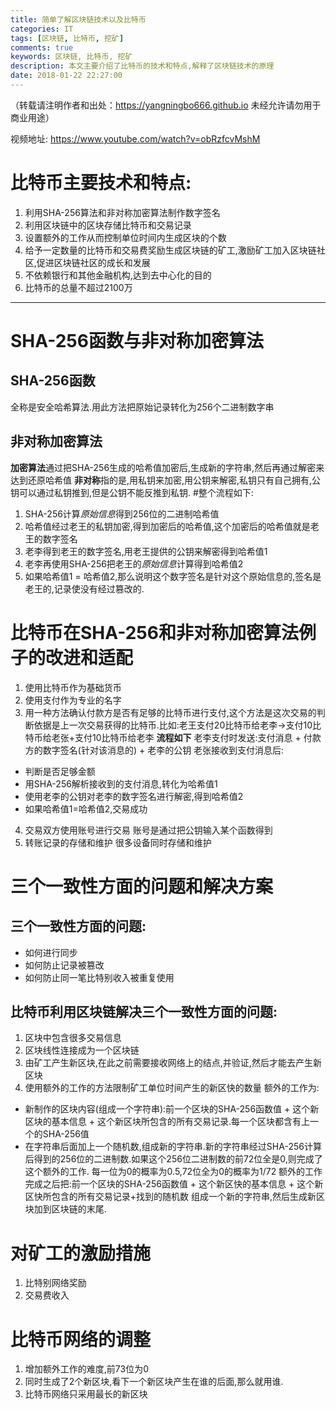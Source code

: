 ```yaml
---
title: 简单了解区块链技术以及比特币
categories: IT
tags: [区块链, 比特币, 挖矿]
comments: true
keywords: 区块链, 比特币, 挖矿
description: 本文主要介绍了比特币的技术和特点,解释了区块链技术的原理
date: 2018-01-22 22:27:00
---
```

（转载请注明作者和出处：https://yangningbo666.github.io 未经允许请勿用于商业用途）

视频地址: https://www.youtube.com/watch?v=obRzfcvMshM

# 比特币主要技术和特点:
1. 利用SHA-256算法和非对称加密算法制作数字签名
2. 利用区块链中的区块存储比特币和交易记录
3. 设置额外的工作从而控制单位时间内生成区块的个数
4. 给予一定数量的比特币和交易费奖励生成区块链的矿工,激励矿工加入区块链社区,促进区块链社区的成长和发展
5. 不依赖银行和其他金融机构,达到去中心化的目的
6. 比特币的总量不超过2100万

---

# SHA-256函数与非对称加密算法
## SHA-256函数
全称是安全哈希算法.用此方法把原始记录转化为256个二进制数字串
## 非对称加密算法
**加密算法**通过把SHA-256生成的哈希值加密后,生成新的字符串,然后再通过解密来达到还原哈希值
**非对称**指的是,用私钥来加密,用公钥来解密,私钥只有自己拥有,公钥可以通过私钥推到,但是公钥不能反推到私钥.
#整个流程如下:
1. SHA-256计算*原始信息*得到256位的二进制哈希值
2. 哈希值经过老王的私钥加密,得到加密后的哈希值,这个加密后的哈希值就是老王的数字签名
3. 老李得到老王的数字签名,用老王提供的公钥来解密得到哈希值1
4. 老李再使用SHA-256把老王的*原始信息*计算得到哈希值2
5. 如果哈希值1 = 哈希值2,那么说明这个数字签名是针对这个原始信息的,签名是老王的,记录使没有经过篡改的.

# 比特币在SHA-256和非对称加密算法例子的改进和适配
1. 使用比特币作为基础货币
2. 使用支付作为专业的名字
3. 用一种方法确认付款方是否有足够的比特币进行支付,这个方法是这次交易的判断依据是上一次交易获得的比特币.比如:老王支付20比特币给老李->支付10比特币给老张+支付10比特币给老李
**流程如下**
老李支付时发送:支付消息 + 付款方的数字签名(针对该消息的) + 老李的公钥
老张接收到支付消息后: 
  + 判断是否足够金额
  + 用SHA-256解析接收到的支付消息,转化为哈希值1
  + 使用老李的公钥对老李的数字签名进行解密,得到哈希值2
  + 如果哈希值1=哈希值2,交易成功
4. 交易双方使用账号进行交易 
账号是通过把公钥输入某个函数得到
5. 转账记录的存储和维护
很多设备同时存储和维护

# 三个一致性方面的问题和解决方案
## 三个一致性方面的问题:
  + 如何进行同步
  + 如何防止记录被篡改
  + 如何防止同一笔比特别收入被重复使用
## 比特币利用区块链解决三个一致性方面的问题:
1. 区块中包含很多交易信息
2. 区块线性连接成为一个区块链
3. 由矿工产生新区块,在此之前需要接收网络上的结点,并验证,然后才能去产生新区块
4. 使用额外的工作的方法限制矿工单位时间产生的新区快的数量
额外的工作为:
  + 新制作的区块内容(组成一个字符串):前一个区块的SHA-256函数值 + 这个新区块的基本信息 + 这个新区块所包含的所有交易记录.每一个区块都含有上一个的SHA-256值
  + 在字符串后面加上一个随机数,组成新的字符串.新的字符串经过SHA-256计算后得到的256位的二进制数.如果这个256位二进制数的前72位全是0,则完成了这个额外的工作.
 每一位为0的概率为0.5,72位全为0的概率为1/72
额外的工作完成之后把:前一个区块的SHA-256函数值 + 这个新区快的基本信息 + 这个新区快所包含的所有交易记录+找到的随机数 组成一个新的字符串,然后生成新区块加到区块链的末尾.

# 对矿工的激励措施
1. 比特别网络奖励
2. 交易费收入

# 比特币网络的调整
1. 增加额外工作的难度,前73位为0
2. 同时生成了2个新区块,看下一个新区块产生在谁的后面,那么就用谁.
3. 比特币网络只采用最长的新区块
 

